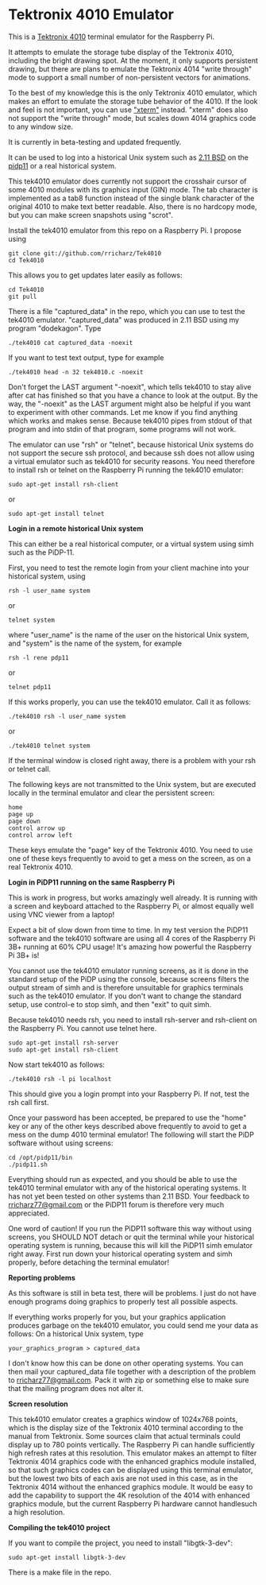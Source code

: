 # Tektronix 4010 Emulator

This is a [Tektronix 4010](https://en.wikipedia.org/wiki/Tektronix_4010) terminal emulator
for the Raspberry Pi.

It attempts to emulate the storage tube display of the Tektronix 4010, including the bright
drawing spot. At the moment, it only supports persistent drawing, but there are plans to
emulate the Tektronix 4014 "write through" mode to support a small number of non-persistent
vectors for animations.

To the best of my knowledge this is the only Tektronix 4010 emulator, which makes an effort
to emulate the storage tube behavior of the 4010. If the look and feel is not important, you can
use ["xterm"](https://en.wikipedia.org/wiki/Xterm) instead. "xterm" does also not support the
"write through" mode, but scales down 4014 graphics code to any window size.

It is currently in beta-testing and updated frequently.

It can be used to log into a historical Unix system such as
[2.11 BSD](https://en.wikipedia.org/wiki/Berkeley_Software_Distribution) on the
[pidp11](http://obsolescence.wixsite.com/obsolescence/pidp-11)
or a real historical system.

This tek4010 emulator does currently not support the crosshair cursor of some 4010 modules
with its graphics input (GIN) mode. The tab character is implemented as a tab8 function
instead of the single blank character of the original 4010 to make text better
readable. Also, there is no hardcopy mode, but you can make screen snapshots using "scrot".

Install the tek4010 emulator from this repo on a Raspberry Pi. I propose using

	git clone git://github.com/rricharz/Tek4010
	cd Tek4010

This allows you to get updates later easily as follows:

	cd Tek4010
	git pull

There is a file "captured_data" in the repo, which you can use to test the tek4010 emulator.
"captured_data" was produced in 2.11 BSD using my program "dodekagon". Type

	./tek4010 cat captured_data -noexit

If you want to test text output, type for example

	./tek4010 head -n 32 tek4010.c -noexit

Don't forget the LAST argument "-noexit", which tells
tek4010 to stay alive after cat has finished so that you have a chance to look at the output.
By the way, the "-noexit" as the LAST argument might also be helpful if you want to
experiment with other commands. Let me know if you find anything which works and makes sense.
Because tek4010 pipes from stdout of that program and into stdin of that program, some
programs will not work.

The emulator can use "rsh" or "telnet", because historical Unix systems do not support
the secure ssh protocol, and because ssh does not allow using a virtual emulator such as tek4010
for security reasons. You need therefore to install rsh or telnet on the Raspberry Pi running
the tek4010 emulator:

	sudo apt-get install rsh-client
or

	sudo apt-get install telnet

**Login in a remote historical Unix system**

This can either be a real historical computer, or a virtual system using simh such
as the PiDP-11.

First, you need to test the remote login from your client machine into your historical
system, using

	rsh -l user_name system
or

	telnet system

where "user_name" is the name of the user on the historical Unix system, and "system" is the name
of the system, for example

	rsh -l rene pdp11
or

	telnet pdp11

If this works properly, you can use the tek4010 emulator. Call it as follows:

	./tek4010 rsh -l user_name system
or

	./tek4010 telnet system

If the terminal window is closed right away, there is a problem with your rsh or
telnet call.

The following keys are not transmitted to the Unix system, but are executed locally
in the terminal emulator and clear the persistent screen:

	home
	page up
	page down
	control arrow up
	control arrow left

These keys emulate the "page" key of the Tektronix 4010. You need to use one of these
keys frequently to avoid to get a mess on the screen, as on a real Tektronix 4010.

**Login in PiDP11 running on the same Raspberry Pi**

This is work in progress, but works amazingly well already. It is running
with a screen and keyboard attached to the Raspberry Pi, or almost equally well using
VNC viewer from a laptop!

Expect a bit of slow down from time to time. In my test version the
PiDP11 software and the tek4010 software are using all 4 cores of the Raspberry Pi 3B+ running
at 60% CPU usage! It's amazing how powerful the Raspberry Pi 3B+ is!

You cannot use the tek4010 emulator running screens, as it is done in the standard setup
of the PiDP using the console, because screens filters the output stream of simh and is
therefore unsuitable for graphics terminals such as the tek4010 emulator. If you don't
want to change the standard setup, use control-e to stop simh, and then "exit" to quit simh.

Because tek4010 needs rsh, you need to install rsh-server and rsh-client on
the Raspberry Pi. You cannot use telnet here.

	sudo apt-get install rsh-server
	sudo apt-get install rsh-client

Now start tek4010 as follows:

	./tek4010 rsh -l pi localhost

This should give you a login prompt into your Raspberry Pi. If not, test the rsh call first.

Once your password has been accepted, be prepared to use the "home" key or any of the other
keys described above frequently to avoid to get a mess on the dump 4010 terminal emulator!
The following will start the PiDP software without using screens:

	cd /opt/pidp11/bin
	./pidp11.sh

Everything should run as expected, and you should be able to use the tek4010 terminal emulator with any of
the historical operating systems. It has not yet been tested on other systems than 2.11 BSD.
Your feedback to rricharz77@gmail.com or the PiDP11 forum is therefore very much appreciated.

One word of caution! If you run the PiDP11 software this way without using screens, you SHOULD
NOT detach or quit the terminal while your historical operating system is running, because
this will kill the PiDP11 simh emulator right away. First run down your historical operating
system and simh properly, before detaching the terminal emulator!

**Reporting problems**

As this software is still in beta test, there will be problems. I just do not have enough
programs doing graphics to properly test all possible aspects.

If everything works properly for you, but your graphics application produces garbage on the
tek4010 emulator, you could send me your data as follows: On a historical Unix system, type

	your_graphics_program > captured_data

I don't know how this can be done on other operating systems. You can then mail your
captured_data file together with a description of the problem to rricharz77@gmail.com.
Pack it with zip or something else to make sure that the mailing program does not alter it.

**Screen resolution**

This tek4010 emulator creates a graphics window of 1024x768 points, which is the display size
of the Tektronix 4010 terminal according to the manual from Tektronix. Some sources claim
that actual terminals could display up to 780 points vertically. The Raspberry Pi can handle
sufficiently high refresh rates at this resolution. This emulator makes an attempt to filter
Tektronix 4014 graphics code with the enhanced graphics module installed, so that such
graphics codes can be displayed using this terminal emulator, but the lowest two bits of
each axis are not used in this case, as in the Tektronix 4014 without the enhanced graphics
module. It would be easy to add the capability to support the 4K resolution of the 4014 with
enhanced graphics module, but the current Raspberry Pi hardware cannot handlesuch a high
resolution.

**Compiling the tek4010 project**

If you want to compile the project, you need to install "libgtk-3-dev":

	sudo apt-get install libgtk-3-dev

There is a make file in the repo.


